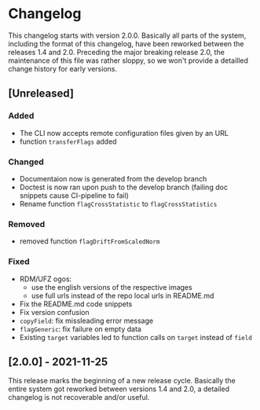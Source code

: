 # Changelog

This changelog starts with version 2.0.0. Basically all parts of the system, including the format of this changelog, have been reworked between the releases 1.4 and 2.0. Preceding the major breaking release 2.0, the maintenance of this file was rather sloppy, so we won't provide a detailled change history for early versions.


## [Unreleased]
### Added
- The CLI now accepts remote configuration files given by an URL
- function `transferFlags` added 
### Changed
- Documentaion now is generated from the develop branch
- Doctest is now ran upon push to the develop branch (failing doc snippets cause CI-pipeline to fail)
- Rename function `flagCrossStatistic` to `flagCrossStatistics`
### Removed
- removed function `flagDriftFromScaledNorm`
### Fixed
- RDM/UFZ ogos:
  - use the english versions of the respective images
  - use full urls instead of the repo local urls in README.md
- Fix the README.md code snippets
- Fix version confusion
- `copyField`: fix missleading error message
- `flagGeneric`: fix failure on empty data
- Existing `target` variables led to function calls on `target` instead of `field`

## [2.0.0] - 2021-11-25
This release marks the beginning of a new release cycle. Basically the entire system got reworked between versions 1.4 and 2.0, a detailed changelog is not recoverable and/or useful.
